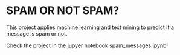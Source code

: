 # SPAM OR NOT SPAM?
This project applies machine learning and text mining to predict if a message is spam or not.

Check the project in the jupyer notebook spam_messages.ipynb!
